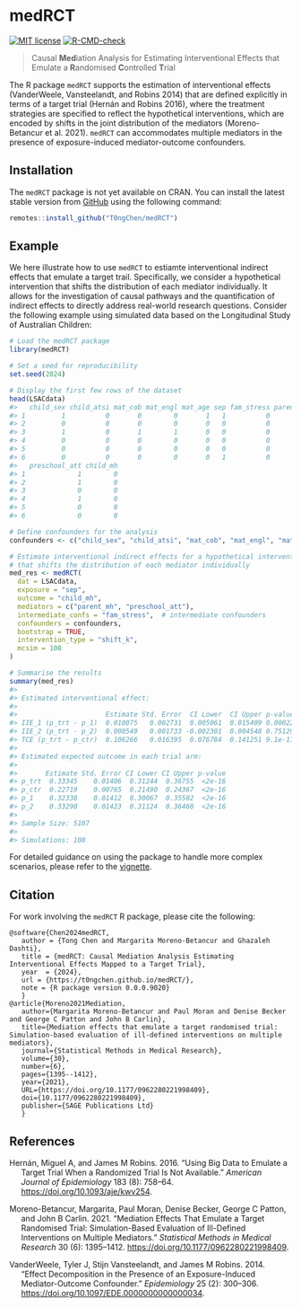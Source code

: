 
<!-- README.md is generated from README.Rmd. Please edit that file -->

# medRCT

<!-- badges: start -->

[![MIT
license](http://img.shields.io/badge/license-MIT-brightgreen.svg)](http://opensource.org/licenses/MIT)
[![R-CMD-check](https://github.com/T0ngChen/medRCT/actions/workflows/R-CMD-check.yaml/badge.svg)](https://github.com/T0ngChen/medRCT/actions/workflows/R-CMD-check.yaml)
<!-- badges: end -->

> Causal **Med**iation Analysis for Estimating Interventional Effects
> that Emulate a **R**andomised **C**ontrolled **T**rial

The R package `medRCT` supports the estimation of interventional effects
(VanderWeele, Vansteelandt, and Robins 2014) that are defined explicitly
in terms of a target trial (Hernán and Robins 2016), where the treatment
strategies are specified to reflect the hypothetical interventions,
which are encoded by shifts in the joint distribution of the mediators
(Moreno-Betancur et al. 2021). `medRCT` can accommodates multiple
mediators in the presence of exposure-induced mediator-outcome
confounders.

## Installation

The `medRCT` package is not yet available on CRAN. You can install the
latest stable version from [GitHub](https://github.com/T0ngChen/medRCT)
using the following command:

``` r
remotes::install_github("T0ngChen/medRCT")
```

## Example

We here illustrate how to use `medRCT` to estiamte interventional
indirect effects that emulate a target trail. Specifically, we consider
a hypothetical intervention that shifts the distribution of each
mediator individually. It allows for the investigation of causal
pathways and the quantification of indirect effects to directly address
real-world research questions. Consider the following example using
simulated data based on the Longitudinal Study of Australian Children:

``` r
# Load the medRCT package
library(medRCT)

# Set a seed for reproducibility
set.seed(2024)

# Display the first few rows of the dataset
head(LSACdata)
#>   child_sex child_atsi mat_cob mat_engl mat_age sep fam_stress parent_mh
#> 1         1          0       0        0       1   1          0         0
#> 2         0          0       0        0       0   0          0         0
#> 3         1          0       1        1       0   0          0         1
#> 4         0          0       0        0       0   0          0         0
#> 5         0          0       0        0       0   0          0         0
#> 6         0          0       0        0       0   1          0         0
#>   preschool_att child_mh
#> 1             1        0
#> 2             1        0
#> 3             0        0
#> 4             1        0
#> 5             0        0
#> 6             0        0

# Define confounders for the analysis
confounders <- c("child_sex", "child_atsi", "mat_cob", "mat_engl", "mat_age")

# Estimate interventional indirect effects for a hypothetical intervention
# that shifts the distribution of each mediator individually
med_res <- medRCT(
  dat = LSACdata,                      
  exposure = "sep",                    
  outcome = "child_mh",                
  mediators = c("parent_mh", "preschool_att"), 
  intermediate_confs = "fam_stress",  # intermediate confounders 
  confounders = confounders,           
  bootstrap = TRUE,                    
  intervention_type = "shift_k",       
  mcsim = 100                          
)

# Summarise the results
summary(med_res)
#> 
#> Estimated interventional effect: 
#> 
#>                      Estimate Std. Error  CI Lower  CI Upper p-value
#> IIE_1 (p_trt - p_1)  0.010075   0.002731  0.005061  0.015409 0.00022
#> IIE_2 (p_trt - p_2)  0.000549   0.001733 -0.002301  0.004548 0.75129
#> TCE (p_trt - p_ctr)  0.106266   0.016395  0.076784  0.141251 9.1e-11
#> 
#> Estimated expected outcome in each trial arm:
#> 
#>       Estimate Std. Error CI Lower CI Upper p-value
#> p_trt  0.33345    0.01406  0.31244  0.36755  <2e-16
#> p_ctr  0.22719    0.00765  0.21490  0.24367  <2e-16
#> p_1    0.32338    0.01412  0.30067  0.35502  <2e-16
#> p_2    0.33290    0.01423  0.31124  0.36460  <2e-16
#> 
#> Sample Size: 5107 
#> 
#> Simulations: 100
```

For detailed guidance on using the package to handle more complex
scenarios, please refer to the
[vignette](https://t0ngchen.github.io/medRCT/articles/intro.html).

## Citation

For work involving the `medRCT` R package, please cite the following:

    @software{Chen2024medRCT,
       author = {Tong Chen and Margarita Moreno-Betancur and Ghazaleh Dashti},
       title = {medRCT: Causal Mediation Analysis Estimating Interventional Effects Mapped to a Target Trial},
       year  = {2024},
       url = {https://t0ngchen.github.io/medRCT/},
       note = {R package version 0.0.0.9020}
       }
    @article{Moreno2021Mediation,
       author={Margarita Moreno-Betancur and Paul Moran and Denise Becker and George C Patton and John B Carlin},
       title={Mediation effects that emulate a target randomised trial: Simulation-based evaluation of ill-defined interventions on multiple mediators},
       journal={Statistical Methods in Medical Research},
       volume={30},
       number={6},
       pages={1395--1412},
       year={2021},
       URL={https://doi.org/10.1177/0962280221998409},
       doi={10.1177/0962280221998409},
       publisher={SAGE Publications Ltd}
       }    

## References

<div id="refs" class="references csl-bib-body hanging-indent"
entry-spacing="0">

<div id="ref-hernan2016using" class="csl-entry">

Hernán, Miguel A, and James M Robins. 2016. “Using Big Data to Emulate a
Target Trial When a Randomized Trial Is Not Available.” *American
Journal of Epidemiology* 183 (8): 758–64.
<https://doi.org/10.1093/aje/kwv254>.

</div>

<div id="ref-Moreno2021Mediation" class="csl-entry">

Moreno-Betancur, Margarita, Paul Moran, Denise Becker, George C Patton,
and John B Carlin. 2021. “Mediation Effects That Emulate a Target
Randomised Trial: Simulation-Based Evaluation of Ill-Defined
Interventions on Multiple Mediators.” *Statistical Methods in Medical
Research* 30 (6): 1395–1412. <https://doi.org/10.1177/0962280221998409>.

</div>

<div id="ref-vanderweele2014effect" class="csl-entry">

VanderWeele, Tyler J, Stijn Vansteelandt, and James M Robins. 2014.
“Effect Decomposition in the Presence of an Exposure-Induced
Mediator-Outcome Confounder.” *Epidemiology* 25 (2): 300–306.
<https://doi.org/10.1097/EDE.0000000000000034>.

</div>

</div>
